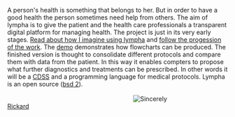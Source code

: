 

<script>
document.getElementById( "indexsmall").style.backgroundColor="#EFAB00";
document.getElementById( "indextext").style.color="#000000";
document.getElementById( "index").className="menu2active";
</script>
A person's health is something that belongs to her. But in order to have a good health the person sometimes need help from others. The aim of  <span class="sc">lympha</span> is to give the patient and the health care professionals a transparent digital platform for managing health. The project is just in its very early stages. <a href="http://rickardhultgren.github.io/lympha/about#use">Read about how I imagine using lympha</a> and <a href="http://rickardhultgren.github.io/lympha/about#progress">follow the progession of the work</a>. The <a href="http://rickardhultgren.github.io/lympha/demo">demo</a> demonstrates how flowcharts can be produced. The finished version is thought to consolidate different protocols and compare them with data from the patient. In this way it enables compters to propose what further diagnostics and treatments can be prescribed. In other words it will be a <a href="https://en.wikipedia.org/wiki/Clinical_decision_support_system">CDSS</a> and a programming language for medical protocols.  <span class="sc">Lympha</span> is an open source (<a href="http://opensource.org/licenses/BSD-2-Clause"><span class="sc">bsd 2</span></a>).
<br><br>
<a href="https://github.com/RickardHultgren"><img src="https://avatars3.githubusercontent.com/u/16224494?v=3&s=80" style="float:left;margin-left:30vw;" /></a>Sincerely<br><a href="https://github.com/RickardHultgren">Rickard</a>
<br><br>
